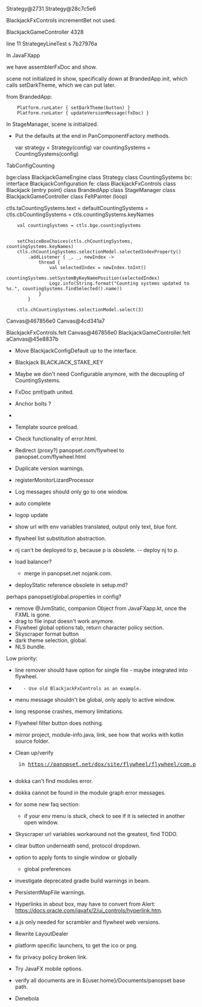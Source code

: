 Strategy@2731
Strategy@28c7c5e6







BlackjackFxControls incrementBet not used.


BlackjackGameController 4328

line 11 StrategeyLineTest s 7b27976a

In JavaFXapp

we have assemblerFxDoc and show.

scene not initialized in show, specifically down at BrandedApp.init, which calls setDarkTheme, which we can put later.

from BrandedApp:

        Platform.runLater { setDarkTheme(button) } 
        Platform.runLater { updateVersionMessage(fxDoc) }



In StageManager, scene is initialized.


* Put the defaults at the end in PanComponentFactory methods.



    var strategy = Strategy(config)
    var countingSystems = CountingSystems(config)


TabConfigCounting


bge:class     BlackjackGameEngine
    class     Strategy
    class     CountingSystems
bc: interface BlackjackConfiguration
fe: class     BlackjackFxControls
    class     Blackjack (entry point)
    class     BrandedApp
    class     StageManager
    class     BlackjackGameController
    class     FeltPainter (loop)


ctls.taCountingSystems.text = defaultCountingSystems = 
ctls.cbCountingSystems = ctls.countingSystems.keyNames


        val countingSystems = ctls.bge.countingSystems


        setChoiceBoxChoices(ctls.chCountingSystems, countingSystems.keyNames)
        ctls.chCountingSystems.selectionModel.selectedIndexProperty()
            .addListener { _, _, newIndex ->
                thread {
                    val selectedIndex = newIndex.toInt()
                    countingSystems.setSystemByKeyNamePosition(selectedIndex)
                    Logz.info(String.format("Counting systems updated to %s.", countingSystems.findSelected().name))
                }
            }

        ctls.chCountingSystems.selectionModel.select(3)


Canvas@467856e0
Canvas@4cd341a7

BlackjackFxControls.felt      Canvas@467856e0
BlackjackGameController.felt  aCanvas@45e8837b

* Move BlackjackConfigDefault up to the interface.
* Blackjack BLACKJACK_STAKE_KEY
* Maybe we don't need Configurable anymore, with the decoupling of CountingSystems.
* FxDoc pmf/path united.
* Anchor bolts ?
* 
* Template source preload.

* Check functionality of error.html.
* Redirect (proxy?) panopset.com/flywheel to panopset.com/flywheel.html
* Duplicate version warnings.
* registerMonitorLizardProcessor 
* Log messages should only go to one window.
* auto complete
* logop update
* show url with env variables translated, output only text, blue font. 
* flywheel list substitution abstraction.

* nj can't be deployed to p, because p is obsolete.
-- deploy nj to p.


* load balancer?
  * merge in panopset.net nojank.com. 

* deployStatic reference obsolete in setup.md?


perhaps panopset/global.properties in config?


* remove @JvmStatic, companion Object from JavaFXapp.kt, once the FXML is gone.
* drag to file input doesn't work anymore.
* Flywheel global options tab, return character policy section.
* Skyscraper format button
* dark theme selection, global.
* NLS bundle.

Low priority:

* line remover should have option for single file - maybe integrated into flywheel.
*        - Use old BlackjackFxControls as an example.


* menu message shouldn't be global, only apply to active window.
* long response crashes, memory limitations.

* Flywheel filter button does nothing.




* mirror project, module-info.java, link, see how that works with kotlin source folder.



* Clean up/verify <pre> in https://panopset.net/dox/site/flywheel/flywheel/com.panopset.flywheel/-flywheel/main.html

* dokka can't find modules error.
* dokka cannot be found in the module graph error messages.

* for some new faq section: 
  * if your env menu is stuck, check to see if it is selected in another open window.

* Skyscraper url variables workaround not the greatest, find TODO.
* clear button underneath send, protocol dropdown.
* option to apply fonts to single window or globally
  * global preferences  

* investigate deprecated gradle build warnings in beam.
* PersistentMapFile warnings.
* Hyperlinks in about box, may have to convert from Alert: https://docs.oracle.com/javafx/2/ui_controls/hyperlink.htm.
* a.js only needed for scrambler and flywheel web versions.
* Rewrite LayoutDealer
* platform specific launchers, to get the ico or png.
* fix privacy policy broken link.
* Try JavaFX mobile options. 
* verify all documents are in ${user.home}/Documents/panopset base path.
* Denebola